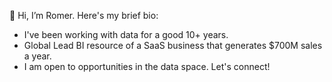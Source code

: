 👋 Hi, I’m Romer. Here's my brief bio:

- I've been working with data for a good 10+ years.
- Global Lead BI resource of a SaaS business that generates $700M sales a year.
- I am open to opportunities in the data space. Let's connect!



<!---
Romer-D/Romer-D is a ✨ special ✨ repository because its `README.md` (this file) appears on your GitHub profile.
You can click the Preview link to take a look at your changes.
--->
